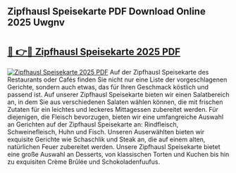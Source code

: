 ## Zipfhausl Speisekarte PDF Download Online 2025 Uwgnv

# <h2><a href="http://gc95l6u.nevu.top/?p=Zipfhausl+Speisekarte">🔗 👉🔴 Zipfhausl Speisekarte 2025 PDF</a></h2>

[![Zipfhausl Speisekarte 2025 PDF](https://i.imgur.com/dBaPXMq.png)](http://gc95l6u.nevu.top/?p=Zipfhausl+Speisekarte)
Auf der Zipfhausl Speisekarte des Restaurants oder Cafés finden Sie nicht nur eine Liste der vorgeschlagenen Gerichte, sondern auch etwas, das für Ihren Geschmack köstlich und passend ist. Auf unserer Zipfhausl Speisekarte bieten wir einen Salatbereich an, in dem Sie aus verschiedenen Salaten wählen können, die mit frischen Zutaten für ein leichtes und leckeres Mittagessen zubereitet werden. Für diejenigen, die Fleisch bevorzugen, bieten wir eine umfangreiche Auswahl an Gerichten auf der Zipfhausl Speisekarte an: Rindfleisch, Schweinefleisch, Huhn und Fisch. Unseren Auserwählten bieten wir exquisite Gerichte wie Schaschlik und Steak an, die auf einem alten, natürlichen Feuer zubereitet werden. Unsere Zipfhausl Speisekarte bietet eine große Auswahl an Desserts, von klassischen Torten und Kuchen bis hin zu exquisiten Crème Brûlée und Schokoladenfuufus.
